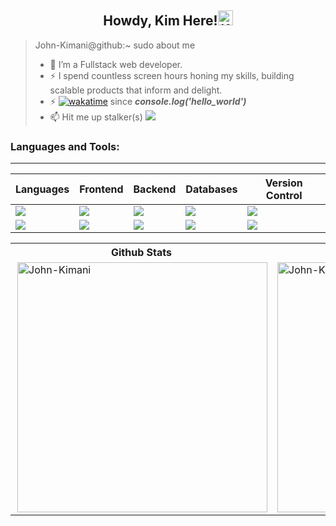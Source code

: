 <h2 align="center">Howdy, Kim Here!<img src="https://media.giphy.com/media/hvRJCLFzcasrR4ia7z/giphy.gif" alt="Kim Here!" width="24" /></h2>


> John-Kimani@github:~ sudo about me
>  - 🌱 I’m a Fullstack web developer.
> - ⚡ I spend countless screen hours honing my skills, building scalable products that inform and delight.
>- ⚡  <span>[![wakatime](https://wakatime.com/badge/user/3cec1c8c-d08e-478f-a85d-1b454d2d5e93.svg)](https://wakatime.com/@3cec1c8c-d08e-478f-a85d-1b454d2d5e93)</span> since _**console.log('hello_world')**_
> - 📫 Hit me up stalker(s) <img src="https://visitor-badge.laobi.icu/badge?page_id=John-Kimani">

<!-- #### &#x1f4c8; What I have been doing
<hr/>

- ⚡  <span>[![wakatime](https://wakatime.com/badge/user/3cec1c8c-d08e-478f-a85d-1b454d2d5e93.svg)](https://wakatime.com/@3cec1c8c-d08e-478f-a85d-1b454d2d5e93)</span> since _**console.log('hello_world')**_

- 📫 Hit me up stalker(s) <img src="https://visitor-badge.laobi.icu/badge?page_id=John-Kimani"> -->



### Languages and Tools:
---

  | Languages | Frontend | Backend | Databases | Version Control |
  |-----------|----------|---------|-----------|-----------------|
  |<img src="https://img.shields.io/badge/javascript-000000?style=for-the-badge&logo=javascript&logoColor=yellow"/> | <img src="https://img.shields.io/badge/React-20232A?style=for-the-badge&logo=react&logoColor=61DAFB" />|<img src="https://img.shields.io/badge/flask-E3E3E3?style=for-the-badge&logo=flask&logoColor=gray" />|<img src="https://img.shields.io/badge/sqlite-brown?style=for-the-badge&logo=sqlite&logoColor=orange" /> | <img src="https://img.shields.io/badge/git-F44336?style=for-the-badge&logo=git&logoColor=white" />|
  | <img src="https://img.shields.io/badge/Python-3776ab?style=for-the-badge&logo=python&logoColor=ffdd6e" /> | <img src="https://img.shields.io/badge/angular-1e65bc?style=for-the-badge&logo=angular&logoColor=dd0031" /> | <img src="https://img.shields.io/badge/django-0c4b33?style=for-the-badge&logo=django&logoColor=Purple"/>|<img src="https://img.shields.io/badge/postgresql%20-32658f.svg?&style=for-the-badge&logo=postgresql&logoColor=white"/>| <img src="https://img.shields.io/badge/GitHub-000000?style=for-the-badge&logo=github&logoColor=white" />| 

  <!-- - 🔭 I’m currently learning ...

  <img src="https://img.shields.io/badge/RUBY-a81315?style=for-the-badge&logo=ruby&logoColor=white" /> -->

<table>
  <tr>
    <th>Github Stats</th>
    <th>Languages</th>
  </tr>
  <tr>
    <td>
        <a href="https://github.com/John-Kimani/John-Kimani">
          <img align="right" src="https://github-readme-stats.vercel.app/api?username=John-Kimani&count_private=true&show_icons=true&theme=algolia&layout=compact" alt="John-Kimani" width='400px'/>
        </a>
    </td>
    <td>
        <a href="https://github.com/John-Kimani/John-Kimani">
            <img align="left" src="https://github-readme-stats.vercel.app/api/top-langs/?username=John-Kimani&show_icons=true&theme=algolia&layout=compact" alt="John-Kimani" width='400px'/>
        </a>
    </td>
  </tr>
</table>





<!--
**John-Kimani/John-Kimani** is a ✨ _special_ ✨ repository because its `README.md` (this file) appears on your GitHub profile.

Here are some ideas to get you started:

- 👯 I’m looking to collaborate on ...
- 🤔 I’m looking for help with ...
- 💬 Ask me about ...
- 😄 Pronouns: ...
- 📫 Connect with me on:
- 🔭 I’m currently learning ...

-->
